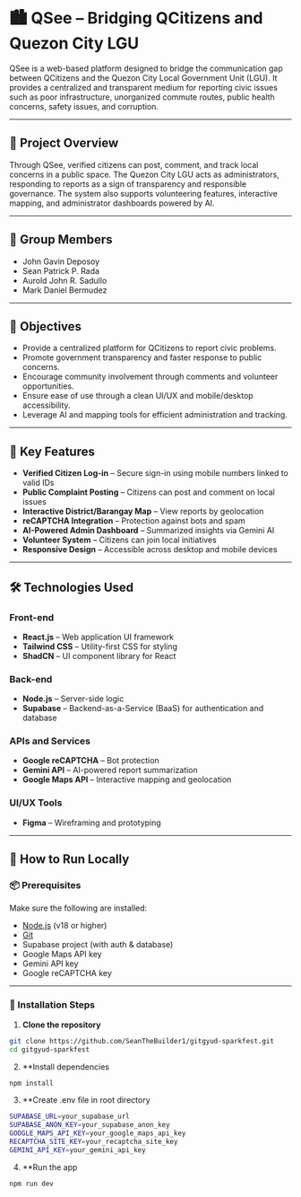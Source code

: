 # 🏙️ QSee – Bridging QCitizens and Quezon City LGU

QSee is a web-based platform designed to bridge the communication gap between QCitizens and the Quezon City Local Government Unit (LGU). It provides a centralized and transparent medium for reporting civic issues such as poor infrastructure, unorganized commute routes, public health concerns, safety issues, and corruption.

---

## 📌 Project Overview

Through QSee, verified citizens can post, comment, and track local concerns in a public space. The Quezon City LGU acts as administrators, responding to reports as a sign of transparency and responsible governance. The system also supports volunteering features, interactive mapping, and administrator dashboards powered by AI.

---

## 👥 Group Members

- John Gavin Deposoy  
- Sean Patrick P. Rada  
- Aurold John R. Sadullo  
- Mark Daniel Bermudez  

---

## 🎯 Objectives

- Provide a centralized platform for QCitizens to report civic problems.
- Promote government transparency and faster response to public concerns.
- Encourage community involvement through comments and volunteer opportunities.
- Ensure ease of use through a clean UI/UX and mobile/desktop accessibility.
- Leverage AI and mapping tools for efficient administration and tracking.

---

## 🌟 Key Features

- **Verified Citizen Log-in** – Secure sign-in using mobile numbers linked to valid IDs  
- **Public Complaint Posting** – Citizens can post and comment on local issues  
- **Interactive District/Barangay Map** – View reports by geolocation  
- **reCAPTCHA Integration** – Protection against bots and spam  
- **AI-Powered Admin Dashboard** – Summarized insights via Gemini AI  
- **Volunteer System** – Citizens can join local initiatives  
- **Responsive Design** – Accessible across desktop and mobile devices  

---

## 🛠️ Technologies Used

### Front-end  
- **React.js** – Web application UI framework  
- **Tailwind CSS** – Utility-first CSS for styling  
- **ShadCN** – UI component library for React  

### Back-end  
- **Node.js** – Server-side logic  
- **Supabase** – Backend-as-a-Service (BaaS) for authentication and database  

### APIs and Services  
- **Google reCAPTCHA** – Bot protection  
- **Gemini API** – AI-powered report summarization  
- **Google Maps API** – Interactive mapping and geolocation  

### UI/UX Tools  
- **Figma** – Wireframing and prototyping  

---

## 🚀 How to Run Locally

### 📦 Prerequisites

Make sure the following are installed:

- [Node.js](https://nodejs.org/) (v18 or higher)
- [Git](https://git-scm.com/)
- Supabase project (with auth & database)
- Google Maps API key
- Gemini API key
- Google reCAPTCHA key

---

### 🔧 Installation Steps

1. **Clone the repository**
```bash
git clone https://github.com/SeanTheBuilder1/gitgyud-sparkfest.git
cd gitgyud-sparkfest
```

2. **Install dependencies
```bash
npm install
```
3. **Create .env file in root directory
```bash
SUPABASE_URL=your_supabase_url
SUPABASE_ANON_KEY=your_supabase_anon_key
GOOGLE_MAPS_API_KEY=your_google_maps_api_key
RECAPTCHA_SITE_KEY=your_recaptcha_site_key
GEMINI_API_KEY=your_gemini_api_key
```
4. **Run the app
```bash
npm run dev
```
